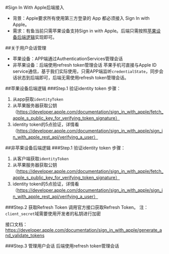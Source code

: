 
#Sign In With Apple后端接入
* 背景：Apple要求所有使用第三方登录的 App 都必须接入 Sign In with Apple。
* 需求：有鱼当前只需苹果设备支持Sign in with Apple。后端只需按照[苹果设备后端逻辑](#非苹果设备后端逻辑)实现即可。

##关于用户会话管理
* 苹果设备：APP端通过AuthenticationServices管理会话
* 非苹果设备：后端使用refresh token管理会话
苹果手机可直接与Apple ID service通信，基于我们实际使用，只需APP端监听`credentialState`，同步会话状态到后端即可，后端无需使用refresh token管理会话。

##苹果设备后端逻辑
###Step.1 验证identity token
步骤：
1. 从app获取`identityToken`
2. 从苹果服务器获取公钥（https://developer.apple.com/documentation/sign_in_with_apple/fetch_apple_s_public_key_for_verifying_token_signature）
3. identity token的5点验证，详情看（https://developer.apple.com/documentation/sign_in_with_apple/sign_in_with_apple_rest_api/verifying_a_user）


##非苹果设备后端逻辑
###Step.1 验证identity token
步骤：
1. 从客户端获取`identityToken`
2. 从苹果服务器获取公钥（https://developer.apple.com/documentation/sign_in_with_apple/fetch_apple_s_public_key_for_verifying_token_signature）
3. identity token的5点验证，详情看（https://developer.apple.com/documentation/sign_in_with_apple/sign_in_with_apple_rest_api/verifying_a_user）

###Step.2 获取Refresh Token
调用官方接口获取Refresh Token。
注：`client_secret`域需要使用开发者的私钥进行加密

接口文档：https://developer.apple.com/documentation/sign_in_with_apple/generate_and_validate_tokens

###Step.3 管理用户会话
后端使用refresh token管理会话
